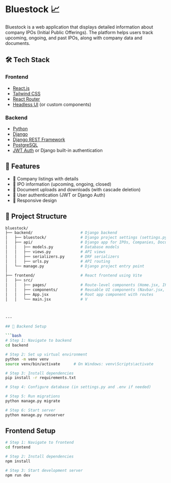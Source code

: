 # Bluestock 📈

Bluestock is a web application that displays detailed information about company IPOs (Initial Public Offerings). The platform helps users track upcoming, ongoing, and past IPOs, along with company data and documents.

## 🛠️ Tech Stack

### Frontend
- [React.js](https://reactjs.org/)
- [Tailwind CSS](https://tailwindcss.com/)
- [React Router](https://reactrouter.com/)
- [Headless UI](https://headlessui.dev/) (or custom components)

### Backend
- [Python](https://www.python.org/)
- [Django](https://www.djangoproject.com/)
- [Django REST Framework](https://www.django-rest-framework.org/)
- [PostgreSQL](https://www.postgresql.org/)
- [JWT Auth](https://jwt.io/) or Django built-in authentication

## 🔧 Features

- 🏢 Company listings with details
- 📅 IPO information (upcoming, ongoing, closed)
- 📎 Document uploads and downloads (with cascade deletion)
- 🔐 User authentication (JWT or Django Auth)
- 📱 Responsive design
## 📁 Project Structure

```bash
bluestock/
├── backend/                     # Django backend
│   ├── bluestock/               # Django project settings (settings.py, urls.py, wsgi.py)
│   ├── api/                     # Django app for IPOs, Companies, Documents
│   │   ├── models.py            # Database models
│   │   ├── views.py             # API views
│   │   ├── serializers.py       # DRF serializers
│   │   ├── urls.py              # API routing
│   └── manage.py                # Django project entry point
│
├── frontend/                    # React frontend using Vite
│   ├── src/
│   │   ├── pages/               # Route-level components (Home.jsx, IPOs.jsx, etc.)
│   │   ├── components/          # Reusable UI components (Navbar.jsx, Card.jsx)
│   │   ├── App.jsx              # Root app component with routes
│   │   └── main.jsx             # V



---

## 🔧 Backend Setup

```bash
# Step 1: Navigate to backend
cd backend

# Step 2: Set up virtual environment
python -m venv venv
source venv/bin/activate      # On Windows: venv\Scripts\activate

# Step 3: Install dependencies
pip install -r requirements.txt

# Step 4: Configure database (in settings.py and .env if needed)

# Step 5: Run migrations
python manage.py migrate

# Step 6: Start server
python manage.py runserver
```
## Frontend Setup
```bash
# Step 1: Navigate to frontend
cd frontend

# Step 2: Install dependencies
npm install

# Step 3: Start development server
npm run dev
```
